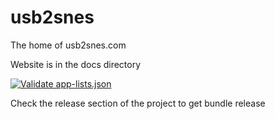 # usb2snes

The home of usb2snes.com

Website is in the docs directory

[![Validate app-lists.json](https://github.com/usb2snes/usb2snes/actions/workflows/validateapplist.yml/badge.svg)](https://github.com/usb2snes/usb2snes/actions/workflows/validateapplist.yml)

Check the release section of the project to get bundle release
